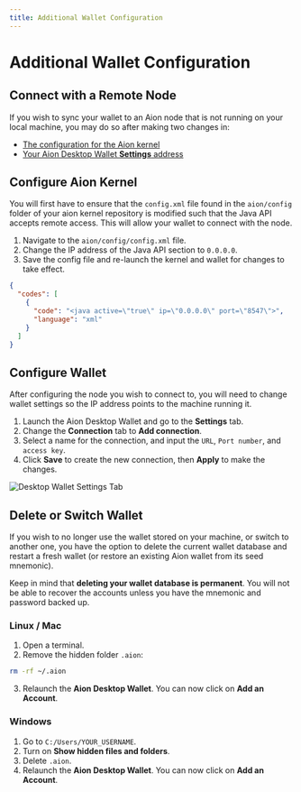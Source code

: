 ```yaml
---
title: Additional Wallet Configuration
---
```


# Additional Wallet Configuration

## Connect with a Remote Node

If you wish to sync your wallet to an Aion node that is not running on your local machine, you may do so after making two changes in:

- [The configuration for the Aion kernel](https://docs.aion.network/docs/configure)
- [Your Aion Desktop Wallet **Settings** address](https://docs.aion.network/docs/configure)

## Configure Aion Kernel

You will first have to ensure that the `config.xml` file found in the `aion/config` folder of your aion kernel repository is modified such that the Java API accepts remote access. This will allow your wallet to connect with the node.

1. Navigate to the `aion/config/config.xml` file.
2. Change the IP address of the Java API section to `0.0.0.0`.
3. Save the config file and re-launch the kernel and wallet for changes to take effect.

```json
{
  "codes": [
    {
      "code": "<java active=\"true\" ip=\"0.0.0.0\" port=\"8547\">",
      "language": "xml"
    }
  ]
}
```

## Configure Wallet

After configuring the node you wish to connect to, you will need to change wallet settings so the IP address points to the machine running it.

1. Launch the Aion Desktop Wallet and go to the **Settings** tab.
2. Change the **Connection** tab to **Add connection**.
3. Select a name for the connection, and input the `URL`, `Port number`, and `access key`.
4. Click **Save** to create the new connection, then **Apply** to make the changes.

![Desktop Wallet Settings Tab](https://files.readme.io/bc04828-2.PNG)

## Delete or Switch Wallet

If you wish to no longer use the wallet stored on your machine, or switch to another one, you have the option to delete the current wallet database and restart a fresh wallet (or restore an existing Aion wallet from its seed mnemonic).

Keep in mind that **deleting your wallet database is permanent**. You will not be able to recover the accounts unless you have the mnemonic and password backed up.

### Linux / Mac

1. Open a terminal.
2. Remove the hidden folder `.aion`:

```bash
rm -rf ~/.aion
```

3. Relaunch the **Aion Desktop Wallet**. You can now click on **Add an Account**.

### Windows

1. Go to `C:/Users/YOUR_USERNAME`.
2. Turn on **Show hidden files and folders**.
3. Delete `.aion`.
4. Relaunch the **Aion Desktop Wallet**. You can now click on **Add an Account**.